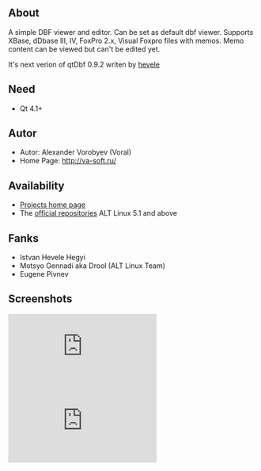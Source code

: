 About
-
A simple DBF viewer and editor. Can be set as default dbf viewer.
Supports XBase, dDbase III, IV, FoxPro 2.x, Visual Foxpro files with memos.
Memo content can be viewed but can't be edited yet.

It's next verion of qtDbf 0.9.2 writen by [hevele](http://qt-apps.org/content/show.php/qtDbf?content=109162)

Need
-
* Qt 4.1+

Autor
-
* Autor:          Alexander Vorobyev (Voral)
* Home Page:      http://va-soft.ru/

Availability
-
* [Projects home page](http://www.va-soft.ru/project_8.html)
* The [official repositories](http://packages.altlinux.org/en/Sisyphus/srpms/qtdbf/get) ALT Linux 5.1 and above

Fanks
-
* Istvan Hevele Hegyi
* Motsyo Gennadi aka Drool (ALT Linux Team)  
* Eugene Pivnev

Screenshots
-
![screen1](http://www.va-soft.ru/index.php?module=project&action=thumb&id=11)
![screen2](http://www.va-soft.ru/index.php?module=project&action=thumb&id=12)
